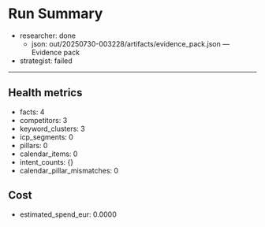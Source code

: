 # Run Summary

- researcher: done
  - json: out/20250730-003228/artifacts/evidence_pack.json — Evidence pack
- strategist: failed

---
## Health metrics
- facts: 4
- competitors: 3
- keyword_clusters: 3
- icp_segments: 0
- pillars: 0
- calendar_items: 0
- intent_counts: {}
- calendar_pillar_mismatches: 0

## Cost
- estimated_spend_eur: 0.0000
